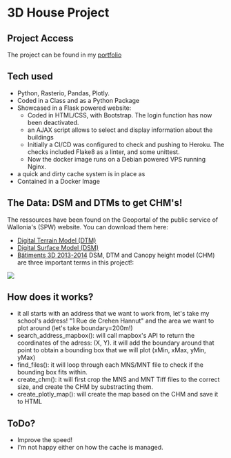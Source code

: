 # 3D House Project
## Project Access
The project can be found in my [portfolio](https://3d.olivier.dotreppe.be/start)

## Tech used
- Python, Rasterio, Pandas, Plotly.
- Coded in a Class and as a Python Package
- Showcased in a Flask powered website:
  - Coded in HTML/CSS, with Bootstrap. The login function has now been deactivated.
  - an AJAX script allows to select and display information about the buildings
  - Initially a CI/CD was configured to check and pushing to Heroku.  The checks included Flake8 as a linter, and some unittest.
  - Now the docker image runs on a Debian powered VPS running Nginx.
- a quick and dirty cache system is in place as 
- Contained in a Docker Image

## The Data: DSM and DTMs to get CHM's!
The ressources have been found on the Geoportal of the public service of Wallonia's (SPW) website.
You can download them here: 
 - [Digital Terrain Model (DTM)](http://geoportail.wallonie.be/catalogue/7d23d8ab-962a-493f-8771-2054e06ad36f.html)
 - [Digital Surface Model (DSM)](http://geoportail.wallonie.be/catalogue/6029e738-f828-438b-b10a-85e67f77af92.html)
 - [Bâtiments 3D 2013-2014](https://geoportail.wallonie.be/catalogue/4de94d5d-9036-4953-beca-3ff76e4b1ec8.html)
DSM, DTM and Canopy height model (CHM) are three important terms in this project!:
  
  
<img align="center" src="https://i.stack.imgur.com/1l3EA.png" />

## How does it works?
- it all starts with an address that we want to work from, let's take my school's address!
"1 Rue de Crehen Hannut" and the area we want to plot around (let's take boundary=200m!)
- search_address_mapbox(): will call mapbox's API to return the coordinates of the adress: (X, Y). it will add the boundary around that point to obtain a bounding box that we will plot (xMin, xMax, yMin, yMax)
- find_files(): it will loop through each MNS/MNT file to check if the bounding box fits within.
- create_chm(): it will first crop the MNS and MNT Tiff files to the correct size, and create the CHM by substracting them.
- create_plotly_map(): will create the map based on the CHM and save it to HTML

## ToDo?
- Improve the speed!
- I'm not happy either on how the cache is managed.

